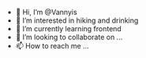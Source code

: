 - 👋 Hi, I’m @Vannyis
- 👀 I’m interested in hiking and drinking
- 🌱 I’m currently learning frontend 
- 💞️ I’m looking to collaborate on ...
- 📫 How to reach me ...

<!---
Vannyis/Vannyis is a ✨ special ✨ repository because its `README.md` (this file) appears on your GitHub profile.
You can click the Preview link to take a look at your changes.
--->
